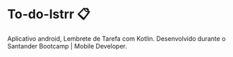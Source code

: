 # To-do-lstrr 📋

Aplicativo android, Lembrete de Tarefa com Kotlin. Desenvolvido durante o Santander Bootcamp | Mobile Developer.